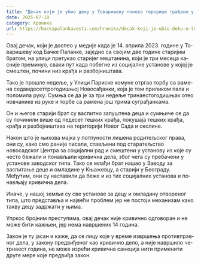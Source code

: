 ```yaml
---
title: "Дечак који је убио деку у Товаришеву поново терорише грађане у Новом Саду"
date: 2025-07-10
category: Хроника
url: https://backapalankavesti.com/hronika/decak-koji-je-ubio-deku-u-tovarisevu-ponovo-terorise-gradjane-u-novom-sadu/
---
```


Овај дечак, који је доспео у медије када је 14. априла 2023. године у То­ва­ри­ше­ву код Бач­ке Па­лан­ке, заједно са својим две године старијим братом, на ули­ци пре­ту­као старијег мештанина, ко­ји је три ме­се­ца ка­сни­је пре­ми­нуо, сваки пут када побегне из социјалне установе у којој је смештен, почини низ крађа и разбојништава.

Тако је прошле недеље, у Улици Париске комуне отр­гао тор­бу са ра­ме­на се­дам­де­сет­тро­го­ди­шњој Но­во­са­ђан­ки, која је том при­ли­ком па­ла и по­ло­ми­ла ру­ку. Сум­ња се да је за три не­де­ље три­на­е­сто­го­ди­шњак отео нов­ча­ни­ке из ру­ке и тор­бе са ра­ме­на још три­ма су­гра­ђан­ка­ма.

Он и његов старији брат су вас­пит­но за­пу­ште­на де­ца и сумњиче се да су починили више од педесет те­шких кра­ђа, по­ку­ша­ја те­шких кра­ђа, кра­ђа и раз­бој­ни­штава на територији Новог Сада и околине.

Након што је њихова мајка у пот­пу­но­сти ли­ше­на ро­ди­тељ­ског пра­ва, они су, како смо раније писали, ставље­ни под ста­ра­тељ­ство новосадског Цен­тра за со­ци­јал­ни рад и смештени у установу из које су често бежали и понављали кривична дела, због чега су пребачени у установе заводског типа. Тако се млађи брат нашао у Заводу за васпитање деце и омладине у Књажевцу, а старији у Београду. Међутим, они су наставили да бе­же и из тих социјалних установа и по­на­вљају кри­вич­на де­ла.

Иначе, у на­шој зе­мљи су све уста­но­ве за де­цу и омла­ди­ну отво­ре­ног ти­па, што пред­ста­вља и на­јве­ћи про­блем јер не по­сто­ји ме­ха­ни­зам ка­ко та­кву де­цу за­др­жа­ти у њи­ма.

Упр­кос број­ним пре­сту­пи­ма, овај дечак није кри­вич­но од­го­во­ран и не може би­ти ка­жње­н, јер не­ма на­вр­ше­них 14 го­ди­на.

За­кон је ту ја­сан и ка­же, да се ли­цу ко­је у вре­ме из­вр­ше­ња про­тив­прав­ног де­ла, у за­ко­ну пред­ви­ђе­ног као кри­вич­но де­ло, а ни­је на­вр­ши­ло че­тр­на­ест го­ди­на, не мо­же из­ре­ћи кри­вич­на санк­ци­ја ни­ти при­ме­ни­ти дру­ге ме­ре ко­је пред­ви­ђа за­кон.
